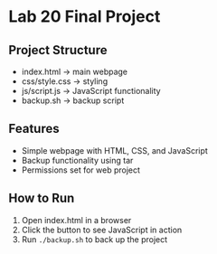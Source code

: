 # Lab 20 Final Project

## Project Structure
- index.html → main webpage
- css/style.css → styling
- js/script.js → JavaScript functionality
- backup.sh → backup script

## Features
- Simple webpage with HTML, CSS, and JavaScript
- Backup functionality using tar
- Permissions set for web project

## How to Run
1. Open index.html in a browser
2. Click the button to see JavaScript in action
3. Run `./backup.sh` to back up the project
